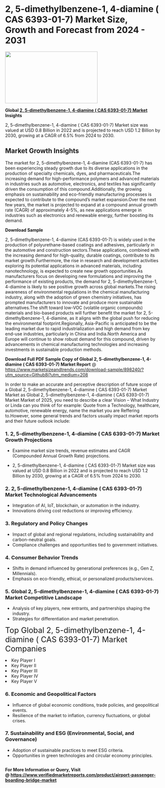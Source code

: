 <H1>2, 5-dimethylbenzene-1, 4-diamine ( CAS 6393-01-7) Market Size, Growth and Forecast from 2024 - 2031</H1><img class="aligncenter size-medium wp-image-584254" src="https://thirdeyenews.in/wp-content/uploads/2024/09/Global-Market-Research-300x168.jpeg" alt="" width="300" height="168" /><p><strong>Global&nbsp;<a href="https://www.marketsizeandtrends.com/download-sample/898240/?utm_source=Github8j?utm_medium=208">2, 5-dimethylbenzene-1, 4-diamine ( CAS 6393-01-7) Market</a> Insights</strong></p><p>2, 5-dimethylbenzene-1, 4-diamine ( CAS 6393-01-7) Market size was valued at USD 0.8 Billion in 2022 and is projected to reach USD 1.2 Billion by 2030, growing at a CAGR of 6.5% from 2024 to 2030.</p><p><h2>Market Growth Insights</h2> <p>The market for 2, 5-dimethylbenzene-1, 4-diamine (CAS 6393-01-7) has been experiencing steady growth due to its diverse applications in the production of specialty chemicals, dyes, and pharmaceuticals.The increasing demand for high-performance polymers and advanced materials in industries such as automotive, electronics, and textiles has significantly driven the consumption of this compound.Additionally, the growing emphasis on sustainability and eco-friendly manufacturing processes is expected to contribute to the compound’s market expansion.Over the next few years, the market is projected to expand at a compound annual growth rate (CAGR) of approximately 4-5%, as new applications emerge in industries such as electronics and renewable energy, further boosting its demand.</p> <p><strong>Download Sample</strong></p> <p>2, 5-dimethylbenzene-1, 4-diamine (CAS 6393-01-7) is widely used in the production of polyurethane-based coatings and adhesives, particularly in the automotive and construction sectors.These applications, combined with the increasing demand for high-quality, durable coatings, contribute to its market growth.Furthermore, the rise in research and development activities exploring its potential applications in advanced materials, including nanotechnology, is expected to create new growth opportunities.As manufacturers focus on developing new formulations and improving the performance of existing products, the demand for 2, 5-dimethylbenzene-1, 4-diamine is likely to see positive growth across global markets.The rising awareness of environmental regulations in the chemical manufacturing industry, along with the adoption of green chemistry initiatives, has prompted manufacturers to innovate and produce more sustainable alternatives.The shift toward low-VOC (volatile organic compounds) materials and bio-based products will further benefit the market for 2, 5-dimethylbenzene-1, 4-diamine, as it aligns with the global push for reducing the environmental footprint.Regionally, Asia-Pacific is anticipated to be the leading market due to rapid industrialization and high demand from key end-use industries, particularly in China and India.North America and Europe will continue to show robust demand for this compound, driven by advancements in chemical manufacturing technologies and increasing investments in sustainable production methods.<p><span class=""><strong>Download Full PDF Sample Copy of Global 2, 5-dimethylbenzene-1, 4-diamine ( CAS 6393-01-7) Market Report</strong> @ <a href="https://www.marketsizeandtrends.com/download-sample/898240/?utm_source=Github8j?utm_medium=208" target="_blank">https://www.marketsizeandtrends.com/download-sample/898240/?utm_source=Github8j?utm_medium=208</a></span></p><p>In order to make an accurate and perceptive description of future scope of a Global&nbsp;2, 5-dimethylbenzene-1, 4-diamine ( CAS 6393-01-7) Market Market as Global&nbsp;2, 5-dimethylbenzene-1, 4-diamine ( CAS 6393-01-7) Market Market of 2025, you need to describe a clear Vision &ndash; What Industry or Linda can you think of for example: Quote from a Technology, healthcare, automotive, renewable energy, name the market you are Reffering to.However, some general trends and factors usually impact market reports and their future outlook include:</p><h3>1.&nbsp;<strong>2, 5-dimethylbenzene-1, 4-diamine ( CAS 6393-01-7) Market Growth Projections</strong></h3><ul><li>Examine market size trends, revenue estimates and CAGR (Compounded Annual Growth Rate) projections.</li><li><p>2, 5-dimethylbenzene-1, 4-diamine ( CAS 6393-01-7) Market size was valued at USD 0.8 Billion in 2022 and is projected to reach USD 1.2 Billion by 2030, growing at a CAGR of 6.5% from 2024 to 2030.</p></li></ul><h3>2.&nbsp;<strong>2, 5-dimethylbenzene-1, 4-diamine ( CAS 6393-01-7) Market Technological Advancements</strong></h3><ul><li>Integration of AI, IoT, blockchain, or automation in the industry.</li><li>Innovations driving cost reductions or improving efficiency.</li></ul><h3>3.&nbsp;<strong>Regulatory and Policy Changes</strong></h3><ul><li>Impact of global and regional regulations, including sustainability and carbon-neutral goals.</li><li>Compliance challenges and opportunities tied to government initiatives.</li></ul><h3>4.&nbsp;<strong>Consumer Behavior Trends</strong></h3><ul><li>Shifts in demand influenced by generational preferences (e.g., Gen Z, Millennials).</li><li>Emphasis on eco-friendly, ethical, or personalized products/services.</li></ul><h3>5.&nbsp;<strong>Global 2, 5-dimethylbenzene-1, 4-diamine ( CAS 6393-01-7) Market Competitive Landscape</strong></h3><ul><li>Analysis of key players, new entrants, and partnerships shaping the industry.</li><li>Strategies for differentiation and market penetration.</li></ul><p data-pm-slice="1 1 []"><span style="color: inherit; font-family: inherit; font-size: 25px;">Top Global 2, 5-dimethylbenzene-1, 4-diamine ( CAS 6393-01-7) Market Companies</span></p><div class="" data-test-id=""><p><li>Key Player I</li><li> Key Player II</li><li> Key Player III</li><li> Key Player IV</li><li> Key Player V</li></p></div><h3>6.&nbsp;<strong>Economic and Geopolitical Factors</strong></h3><ul><li>Influence of global economic conditions, trade policies, and geopolitical events.</li><li>Resilience of the market to inflation, currency fluctuations, or global crises.</li></ul><h3>7.&nbsp;<strong>Sustainability and ESG (Environmental, Social, and Governance)</strong></h3><ul><li>Adoption of sustainable practices to meet ESG criteria.</li><li>Opportunities in green technologies and circular economy principles.</li></ul><h2><strong style="font-size: 14px;">For More Information or Query, Visit @&nbsp;</strong><a style="background-color: #ffffff; font-size: 14px;" href="https://www.marketsizeandtrends.com/report/2-5-dimethylbenzene-1-4-diamine-cas-6393-01-7-market/" target="_blank">https://www.verifiedmarketreports.com/product/airport-passenger-boarding-bridge-market</a></h2>